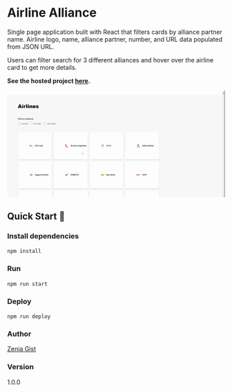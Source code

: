 # Airline Alliance

Single page application built with React that filters cards by alliance partner name. Airline logo, name, alliance partner, number, and URL data populated from JSON URL.

Users can filter search for 3 different alliances and hover over the airline card to get more details.

**See the hosted project [here](https://airlines-alliance-filterlist.netlify.app/).**

![Event Meetup App Showcase](public/airlines-alliance-filterlist-showcase.gif)

## Quick Start 🚀

### Install dependencies

```
npm install
```

### Run

```
npm run start
```

### Deploy

```
npm run deploy
```

### Author

[Zenia Gist](https://zeniagist.github.io)

### Version

1.0.0

